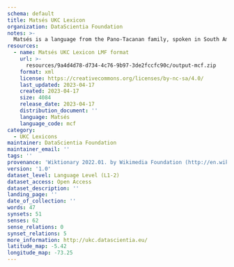 ```yaml
---
schema: default
title: Matsés UKC Lexicon
organization: DataScientia Foundation
notes: >-
  Matsés is a language from the Pano-Tacanan family, spoken in South America. The UKC Lexicon of Matsés is represented as a lexico-semantic network. It consists of words, word senses, synsets, as well as sense-level and synset-level relationships.
resources:
  - name: Matsés UKC Lexicon LMF format
    url: >-
      resources/9a4d4d78-d734-4c76-9b97-3de2fccfc90c/output-mcf.zip
    format: xml
    license: https://creativecommons.org/licenses/by-nc-sa/4.0/
    last_updated: 2023-04-17
    created: 2023-04-17
    size: 4084
    release_date: 2023-04-17
    distribution_document: ''
    language: Matsés
    language_code: mcf
category:
  - UKC Lexicons
maintainer: DataScientia Foundation
maintainer_email: ''
tags: ''
provenance: 'Wiktionary 2022.01. by Wikimedia Foundation (http://en.wiktionary.org); CogNet 2.1 by Khuyagbaatar Batsuren, National University of Mongolia (http://cognet.ukc.disi.unitn.it); Native Languages of the Americas 2021.11. by Laura Redish and Orrin Lewis (http://www.native-languages.org); Princeton WordNet 2.1 by Princeton University (https://wordnet.princeton.edu)'
version: '1.0'
dataset_level: Language Level (L1-2)
dataset_access: Open Access
dataset_description: ''
landing_page: ''
date_of_collection: ''
words: 47
synsets: 51
senses: 62
sense_relations: 0
synset_relations: 5
more_information: http://ukc.datascientia.eu/
latitude_map: -5.42
longitude_map: -73.25
---
```

